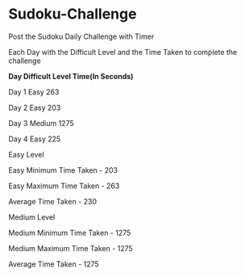 # Sudoku-Challenge
Post the Sudoku Daily Challenge with Timer

Each Day with the Difficult Level and the Time Taken to complete the challenge


**Day      Difficult Level      Time(In Seconds)**


Day 1        Easy                  263


Day 2        Easy                  203


Day 3        Medium                  1275


Day 4        Easy                  225


Easy Level

Easy Minimum Time Taken - 203

Easy Maximum Time Taken - 263

Average Time Taken - 230

Medium Level

Medium Minimum Time Taken - 1275

Medium Maximum Time Taken - 1275

Average Time Taken - 1275
